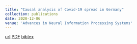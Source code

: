 ```yaml
---
title: "Causal analysis of Covid-19 spread in Germany"
collection: publications
date: 2020-12-06
venue: 'Advances in Neural Information Processing Systems'
---
```

[url](https://proceedings.neurips.cc/paper/2020/hash/205e73579f21c2ed134dbd6ce7e4a1ea-Abstract.html)
[PDF](https://proceedings.neurips.cc/paper/2020/file/205e73579f21c2ed134dbd6ce7e4a1ea-Paper.pdf)
[bibtex](https://scholar.googleusercontent.com/scholar.bib?q=info:lEtKuJITH1oJ:scholar.google.com/&output=citation&scisdr=CgXPVUX_EMLaohz9NUM:AAGBfm0AAAAAYZD7LUMLTyTObibGK6_K-Cx5SlPed77p&scisig=AAGBfm0AAAAAYZD7LXHE-RJ_BotJqlVESLDGVKfV6h0i&scisf=4&ct=citation&cd=-1&hl=de)


```
